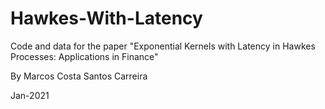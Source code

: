 # Hawkes-With-Latency

Code and data for the paper "Exponential Kernels with Latency in Hawkes Processes: Applications in Finance"

By Marcos Costa Santos Carreira

Jan-2021
